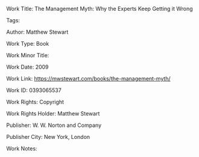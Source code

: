 Work Title: The Management Myth: Why the Experts Keep Getting it Wrong 

Tags: 

Author: Matthew Stewart

Work Type: Book 

Work Minor Title:  

Work Date: 2009

Work Link: https://mwstewart.com/books/the-management-myth/ 

Work ID:  0393065537

Work Rights:  Copyright

Work Rights Holder:  Matthew Stewart

Publisher:  W. W. Norton and Company

Publisher City:  New York, London

Work Notes: 

